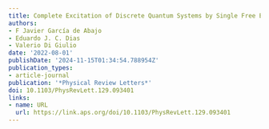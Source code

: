 ```yaml
---
title: Complete Excitation of Discrete Quantum Systems by Single Free Electrons
authors:
- F Javier García de Abajo
- Eduardo J. C. Dias
- Valerio Di Giulio
date: '2022-08-01'
publishDate: '2024-11-15T01:34:54.788954Z'
publication_types:
- article-journal
publication: '*Physical Review Letters*'
doi: 10.1103/PhysRevLett.129.093401
links:
- name: URL
  url: https://link.aps.org/doi/10.1103/PhysRevLett.129.093401
---
```

